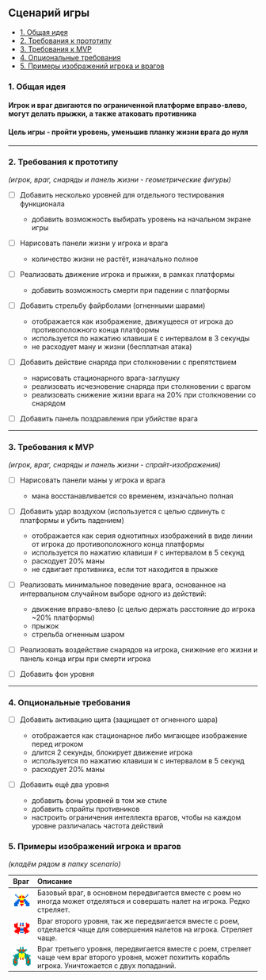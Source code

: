 ## Сценарий игры <!-- omit in toc -->

- [1. Общая идея](#1-общая-идея)
- [2. Требования к прототипу](#2-требования-к-прототипу)
- [3. Требования к MVP](#3-требования-к-mvp)
- [4. Опциональные требования](#4-опциональные-требования)
- [5. Примеры изображений игрока и врагов](#5-примеры-изображения-игрока-и-врагов)

### 1. Общая идея

#### Игрок и враг двигаются по ограниченной платформе вправо-влево, могут делать прыжки, а также атаковать противника

#### Цель игры - пройти уровень, уменьшив планку жизни врага до нуля

---

### 2. Требования к прототипу

_(игрок, враг, снаряды и панель жизни - геометрические фигуры)_

- [ ] Добавить несколько уровней для отдельного тестирования функционала

  - добавить возможность выбирать уровень на начальном экране игры

- [ ] Нарисовать панели жизни у игрока и врага

  - количество жизни не растёт, изначально полное

- [ ] Реализовать движение игрока и прыжки, в рамках платформы

  - добавить возможность смерти при падении с платформы

- [ ] Добавить стрельбу файрболами (огненными шарами)

  - отображается как изображение, движущееся от игрока до противоположного конца платформы
  - используется по нажатию клавиши `E` с интервалом в 3 секунды
  - не расходует ману и жизни (бесплатная атака)

- [ ] Добавить действие снаряда при столкновении с препятствием

  - нарисовать стационарного врага-заглушку
  - реализовать исчезновение снаряда при столкновении с врагом
  - реализовать снижение жизни врага на 20% при столкновении со снарядом

- [ ] Добавить панель поздравления при убийстве врага

---

### 3. Требования к MVP

_(игрок, враг, снаряды и панель жизни - спрайт-изображения)_

- [ ] Нарисовать панели маны у игрока и врага

  - мана восстанавливается со временем, изначально полная

- [ ] Добавить удар воздухом (используется с целью сдвинуть с платформы и убить падением)

  - отображается как серия однотипных изображений в виде линии от игрока до противоположного конца платформы
  - используется по нажатию клавиши `F` с интервалом в 5 секунд
  - расходует 20% маны
  - не сдвигает противника, если тот находится в прыжке

- [ ] Реализовать минимальное поведение врага, основанное на интервальном случайном выборе одного из действий:

  - движение вправо-влево (с целью держать расстояние до игрока ~20% платформы)
  - прыжок
  - стрельба огненным шаром

- [ ] Реализовать воздействие снарядов на игрока, снижение его жизни и панель конца игры при смерти игрока

- [ ] Добавить фон уровня

---

### 4. Опциональные требования

- [ ] Добавить активацию щита (защищает от огненного шара)

  - отображается как стационарное либо мигающее изображение перед игроком
  - длится 2 секунды, блокирует движение игрока
  - используется по нажатию клавиши `W` с интервалом в 5 секунд
  - расходует 20% маны

- [ ] Добавить ещё два уровня
  - добавить фоны уровней в том же стиле
  - добавить спрайты противников
  - настроить ограничения интеллекта врагов, чтобы на каждом уровне различалась частота действий

### 5. Примеры изображений игрока и врагов

_(кладём рядом в папку scenario)_

|               Враг               | Описание                                                                                                                                                |
| :------------------------------: | :------------------------------------------------------------------------------------------------------------------------------------------------------ |
| ![enemy_1](scenario/enemy_1.png) | Базовый враг, в основном передвигается вместе с роем но иногда может отделяться и совершать налет на игрока. Редко стреляет.                            |
| ![enemy_2](scenario/enemy_2.png) | Враг второго уровня, так же передвигается вместе с роем, отделается чаще для совершения налетов на игрока. Стреляет чаще.                               |
| ![enemy_3](scenario/enemy_3.png) | Враг третьего уровня, передвигается вместе с роем, стреляет чаще чем враг второго уровня, может похитить корабль игрока. Уничтожается с двух попаданий. |
